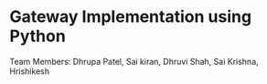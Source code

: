 # Gateway Implementation using Python

Team Members: Dhrupa Patel, Sai kiran, Dhruvi Shah, Sai Krishna, Hrishikesh
